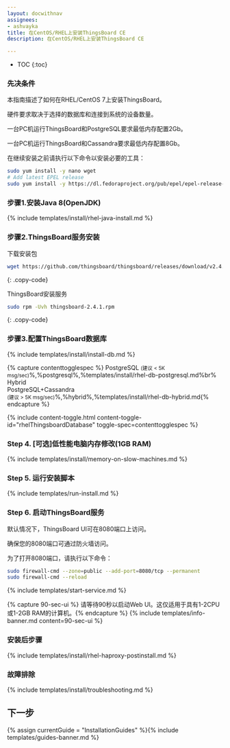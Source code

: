 ```yaml
---
layout: docwithnav
assignees:
- ashvayka
title: 在CentOS/RHEL上安装ThingsBoard CE
description: 在CentOS/RHEL上安装ThingsBoard CE

---
```


* TOC
{:toc}

### 先决条件

本指南描述了如何在RHEL/CentOS 7上安装ThingsBoard。

硬件要求取决于选择的数据库和连接到系统的设备数量。

一台PC机运行ThingsBoard和PostgreSQL要求最低内存配置2Gb。

一台PC机运行ThingsBoard和Cassandra要求最低内存配置8Gb。

在继续安装之前请执行以下命令以安装必要的工具：

```bash
sudo yum install -y nano wget
# Add latest EPEL release
sudo yum install -y https://dl.fedoraproject.org/pub/epel/epel-release-latest-7.noarch.rpm
```

### 步骤1.安装Java 8(OpenJDK)

{% include templates/install/rhel-java-install.md %} 

### 步骤2.ThingsBoard服务安装

下载安装包

```bash
wget https://github.com/thingsboard/thingsboard/releases/download/v2.4.1/thingsboard-2.4.1.rpm
```
{: .copy-code}

ThingsBoard安装服务

```bash
sudo rpm -Uvh thingsboard-2.4.1.rpm
```
{: .copy-code}


### 步骤3.配置ThingsBoard数据库

{% include templates/install/install-db.md %}

{% capture contenttogglespec %}
PostgreSQL <small>(建议 < 5K msg/sec)</small>%,%postgresql%,%templates/install/rhel-db-postgresql.md%br%
Hybrid <br/>PostgreSQL+Cassandra<br/><small>(建议 > 5K msg/sec)</small>%,%hybrid%,%templates/install/rhel-db-hybrid.md{% endcapture %}

{% include content-toggle.html content-toggle-id="rhelThingsboardDatabase" toggle-spec=contenttogglespec %} 

### Step 4. [可选]低性能电脑内存修改(1GB RAM) 

{% include templates/install/memory-on-slow-machines.md %} 

### Step 5. 运行安装脚本
{% include templates/run-install.md %} 


### Step 6. 启动ThingsBoard服务

默认情况下，ThingsBoard UI可在8080端口上访问。

确保您的8080端口可通过防火墙访问。

为了打开8080端口，请执行以下命令：

```bash
sudo firewall-cmd --zone=public --add-port=8080/tcp --permanent
sudo firewall-cmd --reload
```   

{% include templates/start-service.md %}

{% capture 90-sec-ui %}
请等待90秒以启动Web UI。这仅适用于具有1-2CPU或1-2GB RAM的计算机。{% endcapture %}
{% include templates/info-banner.md content=90-sec-ui %}

### 安装后步骤

{% include templates/install/rhel-haproxy-postinstall.md %}

### 故障排除

{% include templates/install/troubleshooting.md %}

## 下一步


{% assign currentGuide = "InstallationGuides" %}{% include templates/guides-banner.md %}

